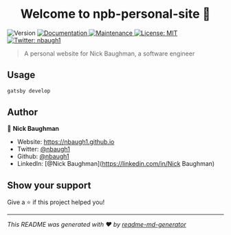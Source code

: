 <h1 align="center">Welcome to npb-personal-site 👋</h1>
<p>
  <img alt="Version" src="https://img.shields.io/badge/version-0.1.5-blue.svg?cacheSeconds=2592000" />
  <a href="https://github.com/gatsbyjs/gatsby-starter-default#readme" target="_blank">
    <img alt="Documentation" src="https://img.shields.io/badge/documentation-yes-brightgreen.svg" />
  </a>
  <a href="https://github.com/gatsbyjs/gatsby-starter-default/graphs/commit-activity" target="_blank">
    <img alt="Maintenance" src="https://img.shields.io/badge/Maintained%3F-yes-green.svg" />
  </a>
  <a href="#" target="_blank">
    <img alt="License: MIT" src="https://img.shields.io/github/license/nbaugh1/npb-personal-site" />
  </a>
  <a href="https://twitter.com/nbaugh1" target="_blank">
    <img alt="Twitter: nbaugh1" src="https://img.shields.io/twitter/follow/nbaugh1.svg?style=social" />
  </a>
</p>

> A personal website for Nick Baughman, a software engineer

## Usage

```sh
gatsby develop
```

## Author

👤 **Nick Baughman**

* Website: https://nbaugh1.github.io
* Twitter: [@nbaugh1](https://twitter.com/nbaugh1)
* Github: [@nbaugh1](https://github.com/nbaugh1)
* LinkedIn: [@Nick Baughman](https://linkedin.com/in/Nick Baughman)

## Show your support

Give a ⭐️ if this project helped you!

***
_This README was generated with ❤️ by [readme-md-generator](https://github.com/kefranabg/readme-md-generator)_